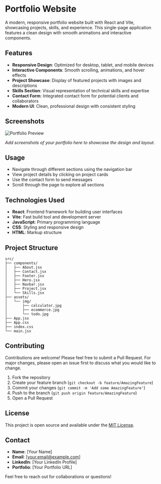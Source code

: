 # Portfolio Website

A modern, responsive portfolio website built with React and Vite, showcasing projects, skills, and experience. This single-page application features a clean design with smooth animations and interactive components.

## Features

- **Responsive Design**: Optimized for desktop, tablet, and mobile devices
- **Interactive Components**: Smooth scrolling, animations, and hover effects
- **Project Showcase**: Display of featured projects with images and descriptions
- **Skills Section**: Visual representation of technical skills and expertise
- **Contact Form**: Integrated contact form for potential clients and collaborators
- **Modern UI**: Clean, professional design with consistent styling

## Screenshots

![Portfolio Preview](https://via.placeholder.com/800x400?text=Portfolio+Preview)

*Add screenshots of your portfolio here to showcase the design and layout.*

## Usage

- Navigate through different sections using the navigation bar
- View project details by clicking on project cards
- Use the contact form to send messages
- Scroll through the page to explore all sections

## Technologies Used

- **React**: Frontend framework for building user interfaces
- **Vite**: Fast build tool and development server
- **JavaScript**: Primary programming language
- **CSS**: Styling and responsive design
- **HTML**: Markup structure

## Project Structure

```
src/
├── components/
│   ├── About.jsx
│   ├── Contact.jsx
│   ├── Footer.jsx
│   ├── Hero.jsx
│   ├── Navbar.jsx
│   ├── Project.jsx
│   └── Skills.jsx
├── assets/
│   └── img/
│       ├── calculator.jpg
│       ├── ecommerce.jpg
│       └── todo.jpg
├── App.jsx
├── App.css
├── index.css
└── main.jsx
```

## Contributing

Contributions are welcome! Please feel free to submit a Pull Request. For major changes, please open an issue first to discuss what you would like to change.

1. Fork the repository
2. Create your feature branch (`git checkout -b feature/AmazingFeature`)
3. Commit your changes (`git commit -m 'Add some AmazingFeature'`)
4. Push to the branch (`git push origin feature/AmazingFeature`)
5. Open a Pull Request

## License

This project is open source and available under the [MIT License](LICENSE).

## Contact

- **Name**: [Your Name]
- **Email**: [your.email@example.com]
- **LinkedIn**: [Your LinkedIn Profile]
- **Portfolio**: [Your Portfolio URL]

Feel free to reach out for collaborations or questions!
